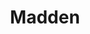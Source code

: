 ---
title: Madden
crosslinks:
- MaddenUltimateTeam
- youtubefactsbot
- livven
- youtubot
- CFMmadden
- u_imguralbumbot
- MaddenGMs
- NBA2k
- anti_gif_bot
- MaddenRFL
- Patriots
- MaddenMonarchy
- CoalitionAgainstEvil
- MaddenBros
- MLBTheShow
- RedditIML
- MCSPlaystation
- AMAAggregator
- NCAAFBseries
- john_yukis_bots
---